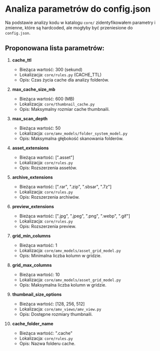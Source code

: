 # Analiza parametrów do config.json

Na podstawie analizy kodu w katalogu `core/` zidentyfikowałem parametry i zmienne, które są hardcoded, ale mogłyby być przeniesione do `config.json`.

## Proponowana lista parametrów:

1. **cache_ttl**

   - Bieżąca wartość: 300 (sekund)
   - Lokalizacja: `core/rules.py` (CACHE_TTL)
   - Opis: Czas życia cache dla analizy folderów.

2. **max_cache_size_mb**

   - Bieżąca wartość: 600 (MB)
   - Lokalizacja: `core/thumbnail_cache.py`
   - Opis: Maksymalny rozmiar cache thumbnaili.

3. **max_scan_depth**

   - Bieżąca wartość: 50
   - Lokalizacja: `core/amv_models/folder_system_model.py`
   - Opis: Maksymalna głębokość skanowania folderów.

4. **asset_extensions**

   - Bieżąca wartość: [".asset"]
   - Lokalizacja: `core/rules.py`
   - Opis: Rozszerzenia assetów.

5. **archive_extensions**

   - Bieżąca wartość: [".rar", ".zip", ".sbsar", ".7z"]
   - Lokalizacja: `core/rules.py`
   - Opis: Rozszerzenia archiwów.

6. **preview_extensions**

   - Bieżąca wartość: [".jpg", ".jpeg", ".png", ".webp", ".gif"]
   - Lokalizacja: `core/rules.py`
   - Opis: Rozszerzenia preview.

7. **grid_min_columns**

   - Bieżąca wartość: 1
   - Lokalizacja: `core/amv_models/asset_grid_model.py`
   - Opis: Minimalna liczba kolumn w gridzie.

8. **grid_max_columns**

   - Bieżąca wartość: 10
   - Lokalizacja: `core/amv_models/asset_grid_model.py`
   - Opis: Maksymalna liczba kolumn w gridzie.

9. **thumbnail_size_options**

   - Bieżąca wartość: [128, 256, 512]
   - Lokalizacja: `core/amv_views/amv_view.py`
   - Opis: Dostępne rozmiary thumbnaili.

10. **cache_folder_name**
    - Bieżąca wartość: ".cache"
    - Lokalizacja: `core/rules.py`
    - Opis: Nazwa folderu cache.
